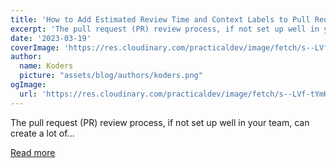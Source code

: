 ```yaml
---
title: 'How to Add Estimated Review Time and Context Labels to Pull Requests'
excerpt: 'The pull request (PR) review process, if not set up well in your team, can create a lot of...'
date: '2023-03-19'
coverImage: 'https://res.cloudinary.com/practicaldev/image/fetch/s--LVf-tYmK--/c_imagga_scale,f_auto,fl_progressive,h_420,q_auto,w_1000/https://dev-to-uploads.s3.amazonaws.com/uploads/articles/yum0r2byhioo3m7gd5f0.png'
author:
  name: Koders
  picture: "assets/blog/authors/koders.png"
ogImage:
  url: 'https://res.cloudinary.com/practicaldev/image/fetch/s--LVf-tYmK--/c_imagga_scale,f_auto,fl_progressive,h_420,q_auto,w_1000/https://dev-to-uploads.s3.amazonaws.com/uploads/articles/yum0r2byhioo3m7gd5f0.png'
---
```


The pull request (PR) review process, if not set up well in your team, can create a lot of...

[Read more](https://dev.to/linearb/how-to-add-estimated-review-time-and-context-labels-to-pull-requests-327n)
